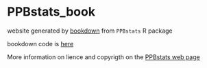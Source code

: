 # PPBstats_book

website generated by [bookdown](https://bookdown.org/yihui/bookdown/) from `PPBstats` R package

bookdown code is [here](https://github.com/priviere/PPBstats/tree/master/inst/bookdown)

More information on lience and copyrigth on the [PPBstats web page](https://priviere.github.io/PPBstats_web_site/)
